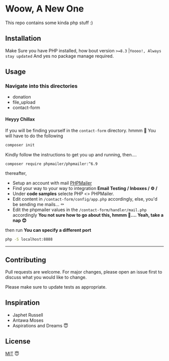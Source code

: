 # Woow, A New One

This repo contains some kinda php stuff :)

## Installation

Make Sure you have PHP installed, how bout version `>=8.3` |`Yoooo!, Always stay updated`
And yes no package manage required.

## Usage

### Navigate into this directories

- donation
- file_upload
- contact-form

#### Heyyy Chillax

If you will be finding yourself in the `contact-form` directory. hmmm 🤔
You will have to do the following

```bash
composer init
```

Kindly follow the instructions to get you up and running, then....

```bash
composer require phpmailer/phpmailer:^6.9
```

thereafter,

- Setup an account with mail [PHPMailer](https://mailtrap.io/home)
- Find your way to your way to integration **Email Testing / Inboxes / ⚙ /**
- Under **code samples** selecte PHP <> PHPMailer.
- Edit content in `/contact-form/config/app.php` accordingly, else, you'd be sending me mails... ⚰
- Edit the phpmailer values in the `/contact-form/handler/mail.php` accordingly
  **You not sure how to go about this, hmmm 🤔.... Yeah, take a nap 😊**

then run **You can specify a different port**

```bash
php -S localhost:8888
```

---

## Contributing

Pull requests are welcome. For major changes, please open an issue first
to discuss what you would like to change.

Please make sure to update tests as appropriate.

## Inspiration

- Japhet Russell
- Antawa Moses
- Aspirations and Dreams 😇

## License

[MIT](https://choosealicense.com/licenses/mit/) 😇
